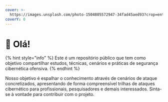 ```yaml
---
cover: >-
  https://images.unsplash.com/photo-1504805572947-34fad45aed93?crop=entropy&cs=srgb&fm=jpg&ixid=M3wxOTcwMjR8MHwxfHNlYXJjaHw4fHxoYWNrfGVufDB8fHx8MTcxNDMwNDE5MHww&ixlib=rb-4.0.3&q=85
coverY: 0
---
```


# 👋 Olá!

{% hint style="info" %}
Este é um repositório público que tem como objetivo compartilhar estudos, técnicas, cenários e práticas de segurança cibernética ofensiva.
{% endhint %}

Nosso objetivo é espalhar o conhecimento através de cenários de ataque concretizados, apresentando de forma compreensível trilhas de ataques cibernético para profissionais, pesquisadores e demais interessados. Sinta-se à vontade para contribuir com o projeto.
